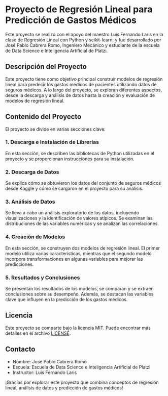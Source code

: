 # Proyecto de Regresión Lineal para Predicción de Gastos Médicos

Este proyecto se realizó con el apoyo del maestro Luis Fernando Laris en la clase de Regresión Lineal con Python y scikit-learn, y fue desarrollado por José Pablo Cabrera Romo, Ingeniero Mecánico y estudiante de la escuela de Data Science e Inteligencia Artificial de Platzi.

## Descripción del Proyecto

Este proyecto tiene como objetivo principal construir modelos de regresión lineal para predecir los gastos médicos de pacientes utilizando datos de seguros médicos. A lo largo del proyecto, se exploran diferentes aspectos, desde la descarga y análisis de datos hasta la creación y evaluación de modelos de regresión lineal.

## Contenido del Proyecto

El proyecto se divide en varias secciones clave:

### 1. Descarga e Instalación de Librerías

En esta sección, se describen las bibliotecas de Python utilizadas en el proyecto y se proporcionan instrucciones para su instalación.

### 2. Descarga de Datos

Se explica cómo se obtuvieron los datos del conjunto de seguros médicos desde Kaggle y cómo se cargaron en el proyecto para su análisis.

### 3. Análisis de Datos

Se lleva a cabo un análisis exploratorio de los datos, incluyendo visualizaciones y la identificación de valores atípicos. Se examinan las distribuciones de las variables numéricas y se analizan las correlaciones.

### 4. Creación de Modelos

En esta sección, se construyen dos modelos de regresión lineal. El primer modelo utiliza varias características, mientras que el segundo modelo incorpora transformaciones en algunas variables para mejorar las predicciones.

### 5. Resultados y Conclusiones

Se presentan los resultados de los modelos, se comparan y se extraen conclusiones sobre su desempeño. Además, se destacan las variables clave que influyen en la predicción de los gastos médicos.

## Licencia

Este proyecto se comparte bajo la licencia MIT. Puede encontrar más detalles en el archivo [LICENSE](LICENSE).

## Contacto

- Nombre: José Pablo Cabrera Romo
- Escuela: Escuela de Data Science e Inteligencia Artificial de Platzi
- Instructor: Luis Fernando Laris

¡Gracias por explorar este proyecto que combina conceptos de regresión lineal, análisis de datos y predicción de gastos médicos!
